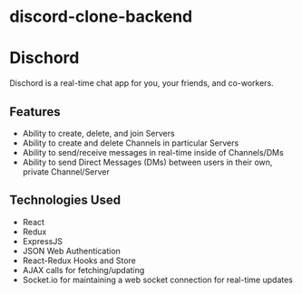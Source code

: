 # discord-clone-backend

# Dischord

Dischord is a real-time chat app for you, your friends, and co-workers.

## Features

- Ability to create, delete, and join Servers
- Ability to create and delete Channels in particular Servers
- Ability to send/receive messages in real-time inside of Channels/DMs
- Ability to send Direct Messages (DMs) between users in their own, private Channel/Server

## Technologies Used

- React
- Redux
- ExpressJS
- JSON Web Authentication
- React-Redux Hooks and Store
- AJAX calls for fetching/updating
- Socket.io for maintaining a web socket connection for real-time updates
